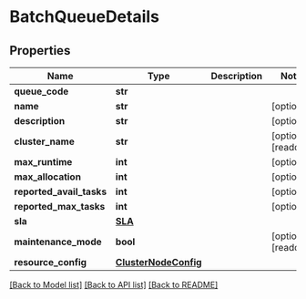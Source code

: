 # BatchQueueDetails

## Properties
Name | Type | Description | Notes
------------ | ------------- | ------------- | -------------
**queue_code** | **str** |  | 
**name** | **str** |  | [optional] 
**description** | **str** |  | [optional] 
**cluster_name** | **str** |  | [optional] [readonly] 
**max_runtime** | **int** |  | [optional] 
**max_allocation** | **int** |  | [optional] 
**reported_avail_tasks** | **int** |  | [optional] 
**reported_max_tasks** | **int** |  | [optional] 
**sla** | [**SLA**](SLA.md) |  | 
**maintenance_mode** | **bool** |  | [optional] [readonly] 
**resource_config** | [**ClusterNodeConfig**](ClusterNodeConfig.md) |  | 

[[Back to Model list]](../README.md#documentation-for-models) [[Back to API list]](../README.md#documentation-for-api-endpoints) [[Back to README]](../README.md)


